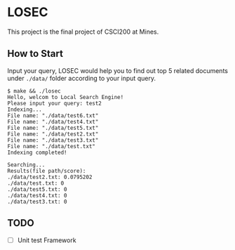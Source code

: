# LOSEC

This project is the final project of CSCI200 at Mines.

## How to Start

Input your query, LOSEC would help you to find out top 5 related documents under `./data/` folder according to your input query.

```console
$ make && ./losec
Hello, welcom to Local Search Engine!
Please input your query: test2
Indexing...
File name: "./data/test6.txt"
File name: "./data/test4.txt"
File name: "./data/test5.txt"
File name: "./data/test2.txt"
File name: "./data/test3.txt"
File name: "./data/test.txt"
Indexing completed!

Searching...
Results(file path/score):
./data/test2.txt: 0.0795202
./data/test.txt: 0
./data/test5.txt: 0
./data/test4.txt: 0
./data/test3.txt: 0
```

## TODO

- [ ] Unit test Framework
